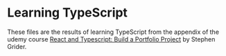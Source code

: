 # Learning TypeScript

These files are the results of learning TypeScript from the appendix of the udemy course [React and Typescript: Build a Portfolio Project](https://www.udemy.com/course/react-and-typescript-build-a-portfolio-project/) by Stephen Grider.

